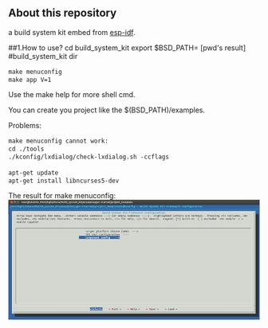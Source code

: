 ## About this repository
a build system kit embed from [esp-idf](https://github.com/espressif/esp-idf).



##1.How to use?
    cd build_system_kit
    export $BSD_PATH= [pwd's result] #build_system_kit dir
    
    make menuconfig
    make app V=1
    
Use the make help for more shell cmd.


You can create you project like the $(BSD_PATH)/examples.

Problems:

    make menuconfig cannot work:
    cd ./tools
    ./kconfig/lxdialog/check-lxdialog.sh -ccflags
     
    apt-get update
    apt-get install libncurses5-dev
   

The result for make menuconfig:
![](menuconfig.png)

 


  